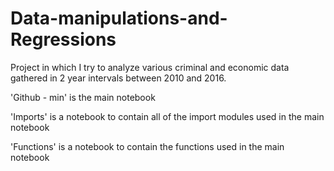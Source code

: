 # Data-manipulations-and-Regressions
Project in which I try to analyze various criminal and economic data gathered in 2 year intervals between 2010 and 2016. 

'Github - min' is the main notebook

'Imports' is a notebook to contain all of the import modules used in the main notebook

'Functions' is a notebook to contain the functions used in the main notebook
